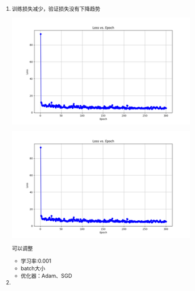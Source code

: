 1. 训练损失减少，验证损失没有下降趋势

   ![image-20240331091614224](训练问题/image-20240331091614224.png)

   ![image-20240331091618754](训练问题/image-20240331091618754.png)

   可以调整

   - 学习率:0.001
   - batch大小
   - 优化器：Adam、SGD

2. 